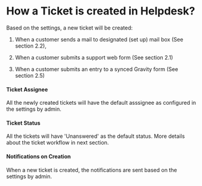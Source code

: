 
# How a Ticket is created in Helpdesk?

Based on the settings, a new ticket will be created:

1. When a customer sends a mail to designated (set up) mail box (See section 2.2),

2. When a customer submits a support web form (See section 2.1)

3. When a customer submits an entry to a synced Gravity form (See section 2.5)

#### Ticket Assignee
All the newly created tickets will have the default asssignee as configured in the settings by admin.

#### Ticket Status
All the tickets will have 'Unanswered' as the default status. More details about the ticket workflow in next section.

#### Notifications on Creation
When a new ticket is created, the notifications are sent based on the settings by admin. 

